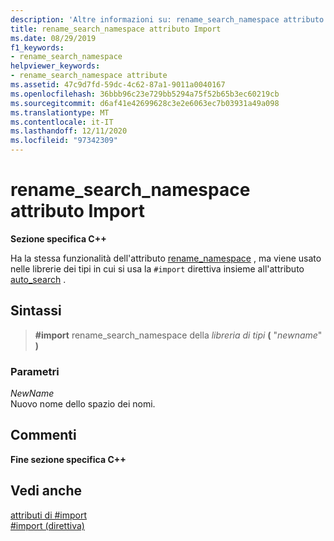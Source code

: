 ```yaml
---
description: 'Altre informazioni su: rename_search_namespace attributo Import'
title: rename_search_namespace attributo Import
ms.date: 08/29/2019
f1_keywords:
- rename_search_namespace
helpviewer_keywords:
- rename_search_namespace attribute
ms.assetid: 47c9d7fd-59dc-4c62-87a1-9011a0040167
ms.openlocfilehash: 36bbb96c23e729bb5294a75f52b65b3ec60219cb
ms.sourcegitcommit: d6af41e42699628c3e2e6063ec7b03931a49a098
ms.translationtype: MT
ms.contentlocale: it-IT
ms.lasthandoff: 12/11/2020
ms.locfileid: "97342309"
---
```

# <a name="rename_search_namespace-import-attribute"></a>rename_search_namespace attributo Import

**Sezione specifica C++**

Ha la stessa funzionalità dell'attributo [rename_namespace](../preprocessor/rename-namespace.md) , ma viene usato nelle librerie dei tipi in cui si usa la `#import` direttiva insieme all'attributo [auto_search](../preprocessor/auto-search.md) .

## <a name="syntax"></a>Sintassi

> **#import** rename_search_namespace della *libreria di tipi* **(** "*newname*" **)**

### <a name="parameters"></a>Parametri

*NewName*\
Nuovo nome dello spazio dei nomi.

## <a name="remarks"></a>Commenti

**Fine sezione specifica C++**

## <a name="see-also"></a>Vedi anche

[attributi di #import](../preprocessor/hash-import-attributes-cpp.md)\
[#import (direttiva)](../preprocessor/hash-import-directive-cpp.md)
